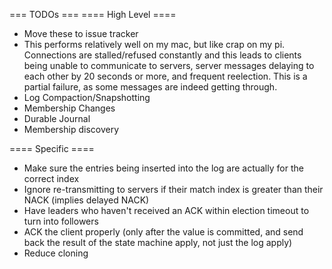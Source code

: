 === TODOs ===
==== High Level ====
* Move these to issue tracker
* This performs relatively well on my mac, but like crap on my pi.  Connections are stalled/refused constantly and this leads to clients being unable to communicate to servers, server messages delaying to each other by 20 seconds or more, and frequent reelection.  This is a partial failure, as some messages are indeed getting through.
* Log Compaction/Snapshotting
* Membership Changes
* Durable Journal
* Membership discovery

==== Specific ====
* Make sure the entries being inserted into the log are actually for the correct index
* Ignore re-transmitting to servers if their match index is greater than their NACK (implies delayed NACK)
* Have leaders who haven't received an ACK within election timeout to turn into followers
* ACK the client properly (only after the value is committed, and send back the result of the state machine apply, not just the log apply)
* Reduce cloning
